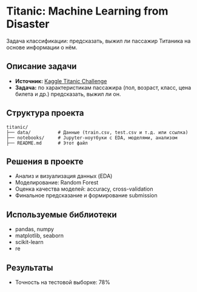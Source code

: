 # Titanic: Machine Learning from Disaster

Задача классификации: предсказать, выжил ли пассажир Титаника на основе информации о нём.

## Описание задачи

- **Источник:** [Kaggle Titanic Challenge](https://www.kaggle.com/competitions/titanic)
- **Задача:** по характеристикам пассажира (пол, возраст, класс, цена билета и др.) предсказать, выжил ли он.

## Структура проекта

```
titanic/
├── data/          # Данные (train.csv, test.csv и т.д. или ссылка)
├── notebooks/     # Jupyter-ноутбуки с EDA, моделями, анализом
├── README.md      # Этот файл
```

## Решения в проекте

- Анализ и визуализация данных (EDA)
- Моделирование: Random Forest
- Оценка качества моделей: accuracy, cross-validation
- Финальное предсказание и формирование submission

## Используемые библиотеки

- pandas, numpy
- matplotlib, seaborn
- scikit-learn
- re
  
## Результаты

- Точность на тестовой выборке: 78% 
